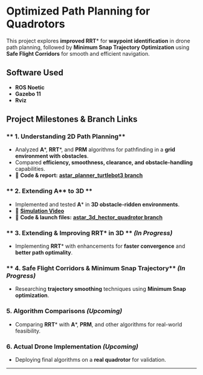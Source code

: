 # **Optimized Path Planning for Quadrotors**  

This project explores **improved RRT*** for **waypoint identification** in drone path planning, followed by **Minimum Snap Trajectory Optimization** using **Safe Flight Corridors** for smooth and efficient navigation.  

## **Software Used**  
- **ROS Noetic**  
- **Gazebo 11**  
- **Rviz**  

## **Project Milestones & Branch Links**  

### ** 1. Understanding 2D Path Planning**  
- Analyzed **A***, **RRT***, and **PRM** algorithms for pathfinding in a **grid environment with obstacles**.  
- Compared **efficiency, smoothness, clearance, and obstacle-handling** capabilities.  
- 📂 **Code & report:** [**astar_planner_turtlebot3 branch**](https://github.com/meera628/PathPlanning/tree/astar_planner_turtlebot3)  

### ** 2. Extending A** to 3D **  
- Implemented and tested **A*** in **3D obstacle-ridden environments**.  
- 🎥 [**Simulation Video**](https://github.com/meera628/PathPlanning/blob/astar_3d_hector_quadrotor/drone_astar_ver1_compressed.mp4)  
- 📂 **Code & launch files:** [**astar_3d_hector_quadrotor branch**](https://github.com/meera628/PathPlanning/tree/astar_3d_hector_quadrotor)  

### ** 3. Extending & Improving RRT* in 3D ** _(In Progress)_  
- Implementing **RRT*** with enhancements for **faster convergence** and **better path optimality**.   

### ** 4. Safe Flight Corridors & Minimum Snap Trajectory** _(In Progress)_  
- Researching **trajectory smoothing** techniques using **Minimum Snap optimization**.  

### **5. Algorithm Comparisons** _(Upcoming)_  
- Comparing **RRT*** with **A***, **PRM**, and other algorithms for real-world feasibility.  

### **6. Actual Drone Implementation** _(Upcoming)_  
- Deploying final algorithms on a **real quadrotor** for validation.  

---
